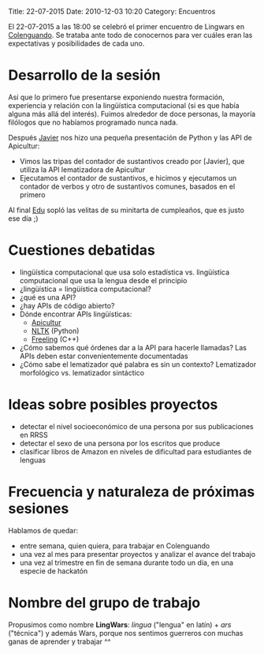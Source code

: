 Title: 22-07-2015  Date: 2010-12-03 10:20 Category: Encuentros

El 22-07-2015 a las 18:00 se celebró el primer encuentro de Lingwars en [Colenguando](http://encomienda.colenguando.com). Se trataba ante todo de conocernos para ver cuáles eran las expectativas y posibilidades de cada uno.

# Desarrollo de la sesión

Así que lo primero fue presentarse exponiendo nuestra formación, experiencia y relación con la lingüística computacional (si es que había alguna más allá del interés). Fuimos alrededor de doce personas, la mayoría filólogos que no habíamos programado nunca nada.

Después [Javier](https://twitter.com/jgsogo) nos hizo una pequeña presentación de Python y las API de Apicultur:

- Vimos las tripas del contador de sustantivos creado por [Javier], que utiliza la API lematizadora de Apicultur
- Ejecutamos el contador de sustantivos, e hicimos y ejecutamos un contador de verbos y otro de sustantivos comunes, basados en el primero

Al final [Edu](https://twitter.com/ebaste) sopló las velitas de su minitarta de cumpleaños, que es justo ese día ;)

# Cuestiones debatidas	

- lingüística computacional que usa solo estadística vs. lingüística computacional que usa la lengua desde el principio
- ¿lingüística = lingüística computacional?
- ¿qué es una API?
- ¿hay APIs de código abierto?
- Dónde encontrar APIs lingüísticas:
  - [Apicultur](https://store.apicultur.com)
  - [NLTK](www.nltk.org) (Python)
  - [Freeling](nlp.lsi.upc.edu/freeling) (C++)
- ¿Cómo sabemos qué órdenes dar a la API para hacerle llamadas? Las APIs deben estar convenientemente documentadas
- ¿Cómo sabe el lematizador qué palabra es sin un contexto? Lematizador morfológico vs. lematizador sintáctico

# Ideas sobre posibles proyectos

- detectar el nivel socioeconómico de una persona por sus publicaciones en RRSS
- detectar el sexo de una persona por los escritos que produce
- clasificar libros de Amazon en niveles de dificultad para estudiantes de lenguas

# Frecuencia y naturaleza de próximas sesiones

Hablamos de quedar:

- entre semana, quien quiera, para trabajar en Colenguando
- una vez al mes para presentar proyectos y analizar el avance del trabajo
- una vez al trimestre en fin de semana durante todo un día, en una especie de hackatón

# Nombre del grupo de trabajo

Propusimos como nombre __LingWars__: *lingua* ("lengua" en latín) + *ars* ("técnica") y además Wars, porque nos sentimos guerreros con muchas ganas de aprender y trabajar ^^



